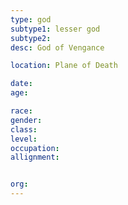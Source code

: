 ```yaml
---
type: god
subtype1: lesser god
subtype2:
desc: God of Vengance

location: Plane of Death

date:
age:

race:
gender:
class:
level:
occupation:
allignment:


org: 
---
```

